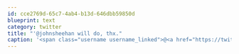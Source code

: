 ```yaml
---
id: cce2769d-65c7-4ab4-b13d-646dbb59850d
blueprint: text
category: twitter
title: "'@johnsheehan will do, thx."
caption: '<span class="username username_linked">@<a href="https://twitter.com/johnsheehan" title="John Sheehan Was Here">johnsheehan</a></span> will do, thx.'
---
```

